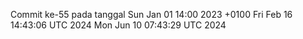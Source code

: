Commit ke-55 pada tanggal Sun Jan 01 14:00 2023 +0100
Fri Feb 16 14:43:06 UTC 2024
Mon Jun 10 07:43:29 UTC 2024
